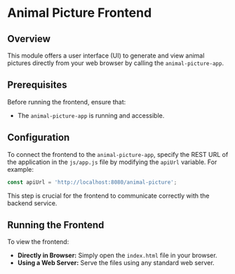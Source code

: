 # Animal Picture Frontend

## Overview

This module offers a user interface (UI) to generate and view animal pictures directly from your web browser by calling the `animal-picture-app`.

## Prerequisites

Before running the frontend, ensure that:
- The `animal-picture-app` is running and accessible.

## Configuration

To connect the frontend to the `animal-picture-app`, specify the REST URL of the application in the `js/app.js` file by modifying the `apiUrl` variable. For example:

```javascript
const apiUrl = 'http://localhost:8080/animal-picture';
```

This step is crucial for the frontend to communicate correctly with the backend service.

## Running the Frontend

To view the frontend:
- **Directly in Browser:** Simply open the `index.html` file in your browser.
- **Using a Web Server:** Serve the files using any standard web server.
